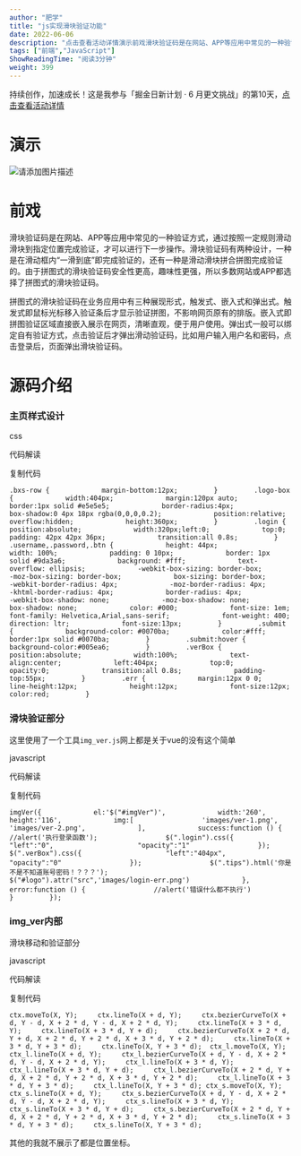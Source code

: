 ```yaml
---
author: "肥学"
title: "js实现滑块验证功能"
date: 2022-06-06
description: "点击查看活动详情演示前戏滑块验证码是在网站、APP等应用中常见的一种验证方式，通过按照一定规则滑动滑块到指定位置完成"
tags: ["前端","JavaScript"]
ShowReadingTime: "阅读3分钟"
weight: 399
---
```

持续创作，加速成长！这是我参与「掘金日新计划 · 6 月更文挑战」的第10天，[点击查看活动详情](https://juejin.cn/post/7099702781094674468 "https://juejin.cn/post/7099702781094674468")

演示
==

![请添加图片描述](https://p3-juejin.byteimg.com/tos-cn-i-k3u1fbpfcp/375269ba3582426cb1a25f525b62d027~tplv-k3u1fbpfcp-zoom-in-crop-mark:1512:0:0:0.awebp)

前戏
==

滑块验证码是在网站、APP等应用中常见的一种验证方式，通过按照一定规则滑动滑块到指定位置完成验证，才可以进行下一步操作。滑块验证码有两种设计，一种是在滑动框内“一滑到底”即完成验证的，还有一种是滑动滑块拼合拼图完成验证的。由于拼图式的滑块验证码安全性更高，趣味性更强，所以多数网站或APP都选择了拼图式的滑块验证码。

拼图式的滑块验证码在业务应用中有三种展现形式，触发式、嵌入式和弹出式。触发式即鼠标光标移入验证条后才显示验证拼图，不影响网页原有的排版。嵌入式即拼图验证区域直接嵌入展示在网页，清晰直观，便于用户使用。弹出式一般可以绑定自有验证方式，点击验证后才弹出滑动验证码，比如用户输入用户名和密码，点击登录后，页面弹出滑块验证码。

源码介绍
====

### 主页样式设计

css

 代码解读

复制代码

  `.bxs-row {             margin-bottom:12px;         }         .logo-box {             width:404px;             margin:120px auto;             border:1px solid #e5e5e5;             border-radius:4px;             box-shadow:0 4px 18px rgba(0,0,0,0.2);             position:relative;             overflow:hidden;             height:360px;         }         .login {             position:absolute;             width:320px;left:0;             top:0;             padding: 42px 42px 36px;             transition:all 0.8s;         }         .username,.password,.btn {             height: 44px;             width: 100%;             padding: 0 10px;             border: 1px solid #9da3a6;             background: #fff;             text-overflow: ellipsis;             -webkit-box-sizing: border-box;             -moz-box-sizing: border-box;             box-sizing: border-box;             -webkit-border-radius: 4px;             -moz-border-radius: 4px;             -khtml-border-radius: 4px;             border-radius: 4px;             -webkit-box-shadow: none;             -moz-box-shadow: none;             box-shadow: none;             color: #000;             font-size: 1em;             font-family: Helvetica,Arial,sans-serif;             font-weight: 400;             direction: ltr;             font-size:13px;         }         .submit {             background-color: #0070ba;             color:#fff;             border:1px solid #0070ba;         }         .submit:hover {             background-color:#005ea6;         }         .verBox {             position:absolute;             width:100%;             text-align:center;             left:404px;             top:0;             opacity:0;             transition:all 0.8s;             padding-top:55px;         }         .err {             margin:12px 0 0;             line-height:12px;             height:12px;             font-size:12px;             color:red;         }`

### 滑块验证部分

这里使用了一个工具`img_ver.js`网上都是关于vue的没有这个简单

javascript

 代码解读

复制代码

`imgVer({             el:'$("#imgVer")',             width:'260',             height:'116',             img:[                 'images/ver-1.png',                 'images/ver-2.png',             ],             success:function () {                 //alert('执行登录函数');                 $(".login").css({                     "left":"0",                     "opacity":"1"                 });                 $(".verBox").css({                     "left":"404px",                     "opacity":"0"                 });                 $(".tips").html('你是不是不知道账号密码！？？？');                 $("#logo").attr("src",'images/login-err.png')             },             error:function () {                 //alert('错误什么都不执行')             }         });`

### img\_ver内部

滑块移动和验证部分

javascript

 代码解读

复制代码

  `ctx.moveTo(X, Y);     ctx.lineTo(X + d, Y);     ctx.bezierCurveTo(X + d, Y - d, X + 2 * d, Y - d, X + 2 * d, Y);     ctx.lineTo(X + 3 * d, Y);     ctx.lineTo(X + 3 * d, Y + d);     ctx.bezierCurveTo(X + 2 * d, Y + d, X + 2 * d, Y + 2 * d, X + 3 * d, Y + 2 * d);     ctx.lineTo(X + 3 * d, Y + 3 * d);     ctx.lineTo(X, Y + 3 * d);  ctx_l.moveTo(X, Y);     ctx_l.lineTo(X + d, Y);     ctx_l.bezierCurveTo(X + d, Y - d, X + 2 * d, Y - d, X + 2 * d, Y);     ctx_l.lineTo(X + 3 * d, Y);     ctx_l.lineTo(X + 3 * d, Y + d);     ctx_l.bezierCurveTo(X + 2 * d, Y + d, X + 2 * d, Y + 2 * d, X + 3 * d, Y + 2 * d);     ctx_l.lineTo(X + 3 * d, Y + 3 * d);     ctx_l.lineTo(X, Y + 3 * d); ctx_s.moveTo(X, Y);     ctx_s.lineTo(X + d, Y);     ctx_s.bezierCurveTo(X + d, Y - d, X + 2 * d, Y - d, X + 2 * d, Y);     ctx_s.lineTo(X + 3 * d, Y);     ctx_s.lineTo(X + 3 * d, Y + d);     ctx_s.bezierCurveTo(X + 2 * d, Y + d, X + 2 * d, Y + 2 * d, X + 3 * d, Y + 2 * d);     ctx_s.lineTo(X + 3 * d, Y + 3 * d);     ctx_s.lineTo(X, Y + 3 * d);`

其他的我就不展示了都是位置坐标。